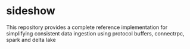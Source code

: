 # sideshow
This repository provides a complete reference implementation for simplifying consistent data ingestion using protocol buffers, connectrpc, spark and delta lake 
